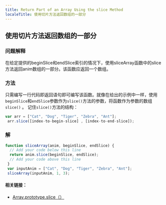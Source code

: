 ```yaml
---
title: Return Part of an Array Using the slice Method
localeTitle: 使用切片方法返回数组的一部分
---
```

## 使用切片方法返回数组的一部分

### 问题解释

在给定提供的beginSlice和endSlice索引的情况下，使用sliceArray函数中的slice方法返回anim数组的一部分。该函数应返回一个数组。

### 方法

只需编写一行代码即返回语句即可编写该函数。就像在给出的示例中一样，使用`beginSlice`和`endSlice`参数作为`slice()`方法的参数，将函数作为参数的数组`slice()` 。 记住`slice()`方法的结构：

```javascript
var arr = ["Cat", "Dog", "Tiger", "Zebra", "Ant"]; 
 arr.slice([index-to-begin-slice] , [index-to-end-slice]); 
```

### 解

```javascript
function sliceArray(anim, beginSlice, endSlice) { 
  // Add your code below this line 
  return anim.slice(beginSlice, endSlice); 
  // Add your code above this line 
 } 
 var inputAnim = ["Cat", "Dog", "Tiger", "Zebra", "Ant"]; 
 sliceArray(inputAnim, 1, 3); 
```

#### 相关链接：

*   [Array.prototype.slice（）](https://developer.mozilla.org/en-US/docs/Web/JavaScript/Reference/Global_Objects/Array/slice)